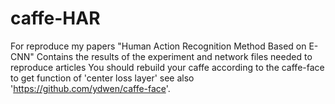 # caffe-HAR
For reproduce my papers "Human Action Recognition Method Based on E-CNN"
Contains the results of the experiment and network files needed to reproduce articles
You should rebuild your caffe according to the caffe-face to get function of 'center loss layer' see also 'https://github.com/ydwen/caffe-face'.
